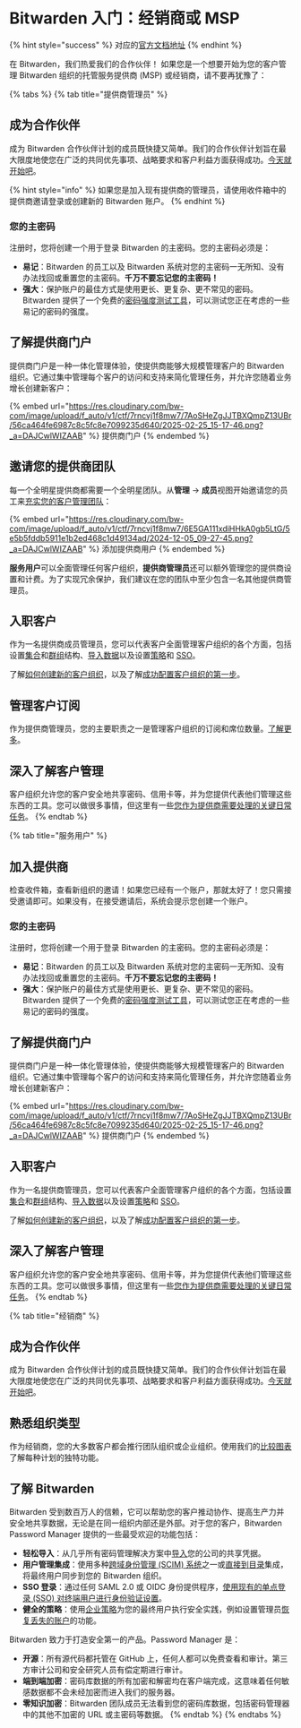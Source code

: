 # Bitwarden 入门：经销商或 MSP

{% hint style="success" %}
对应的[官方文档地址](https://bitwarden.com/help/get-started-provider/)
{% endhint %}

在 Bitwarden，我们热爱我们的合作伙伴！ 如果您是一个想要开始为您的客户管理 Bitwarden 组织的托管服务提供商 (MSP) 或经销商，请不要再犹豫了：

{% tabs %}
{% tab title="提供商管理员" %}
## 成为合作伙伴 <a href="#become-a-partner" id="become-a-partner"></a>

成为 Bitwarden 合作伙伴计划的成员既快捷又简单。我们的合作伙伴计划旨在最大限度地使您在广泛的共同优先事项、战略要求和客户利益方面获得成功。[今天就开始吧](https://bitwarden.com/partners/become-a-partner/)。

{% hint style="info" %}
如果您是加入现有提供商的管理员，请使用收件箱中的提供商邀请登录或创建新的 Bitwarden 账户。
{% endhint %}

### 您的主密码 <a href="#your-master-password" id="your-master-password"></a>

注册时，您将创建一个用于登录 Bitwarden 的主密码。您的主密码必须是：

* **易记**：Bitwarden 的员工以及 Bitwarden 系统对您的主密码一无所知、没有办法找回或重置您的主密码。**千万不要忘记您的主密码！**
* **强大**：保护账户的最佳方式是使用更长、更复杂、更不常见的密码。Bitwarden 提供了一个免费的[密码强度测试工具](https://bitwarden.com/password-strength/)，可以测试您正在考虑的一些易记的密码的强度。

## 了解提供商门户 <a href="#get-to-know-the-provider-portal" id="get-to-know-the-provider-portal"></a>

提供商门户是一种一体化管理体验，使提供商能够大规模管理客户的 Bitwarden 组织。它通过集中管理每个客户的访问和支持来简化管理任务，并允许您随着业务增长创建新客户：

{% embed url="https://res.cloudinary.com/bw-com/image/upload/f_auto/v1/ctf/7rncvj1f8mw7/7AoSHeZgJJTBXQmpZ13UBr/56ca464fe6987c8c5fc8e7099235d640/2025-02-25_15-17-46.png?_a=DAJCwlWIZAAB" %}
提供商门户
{% endembed %}

## 邀请您的提供商团队 <a href="#invite-your-provider-team" id="invite-your-provider-team"></a>

每一个全明星提供商都需要一个全明星团队。从**管理** → **成员**视图开始邀请您的员工来[充实您的客户管理团队](../provider-portal/provider-users.md#onboard-provider-users)：

{% embed url="https://res.cloudinary.com/bw-com/image/upload/f_auto/v1/ctf/7rncvj1f8mw7/6E5GA111xdiHHkA0gb5LtG/5e5b5fddb5911e1b2ed468c1d49134ad/2024-12-05_09-27-45.png?_a=DAJCwlWIZAAB" %}
添加提供商用户
{% endembed %}

**服务用户**可以全面管理任何客户组织，**提供商管理员**还可以额外管理您的提供商设置和计费。为了实现冗余保护，我们建议在您的团队中至少包含一名其他提供商管理员。

## 入职客户 <a href="#onboard-clients" id="onboard-clients"></a>

作为一名提供商成员管理员，您可以代表客户全面管理客户组织的各个方面，包括设置[集合](../admin-console/organization-basics/about-collections.md)和[群组](../organizations/groups.md)结构、[导入数据](../import-export/import-data-to-an-organization.md)以及设置[策略](../organizations/enterprise-policies.md)和 [SSO](../login-with-sso/about-login-with-sso.md)。

了解[如何创建新的客户组织](../provider-portal/start-a-client-organization.md)，以及了解[成功配置客户组织的第一步](../provider-portal/start-a-client-organization.md#initial-setup-procedure)。

## 管理客户订阅 <a href="#manage-client-subscriptions" id="manage-client-subscriptions"></a>

作为提供商管理员，您的主要职责之一是管理客户组织的订阅和席位数量。[了解更多](../provider-portal/provider-billing.md)。

## 深入了解客户管理 <a href="#dig-into-client-administration" id="dig-into-client-administration"></a>

客户组织允许您的客户安全地共享密码、信用卡等，并为您提供代表他们管理这些东西的工具。您可以做很多事情，但这里有一些[您作为提供商需要处理的关键日常任务](../provider-portal/ongoing-administration.md)。
{% endtab %}

{% tab title="服务用户" %}
## 加入提供商 <a href="#join-your-provider" id="join-your-provider"></a>

检查收件箱，查看新组织的邀请！如果您已经有一个账户，那就太好了！您只需接受邀请即可。如果没有，在接受邀请后，系统会提示您创建一个账户。

### 您的主密码 <a href="#your-master-password" id="your-master-password"></a>

注册时，您将创建一个用于登录 Bitwarden 的主密码。您的主密码必须是：

* **易记**：Bitwarden 的员工以及 Bitwarden 系统对您的主密码一无所知、没有办法找回或重置您的主密码。**千万不要忘记您的主密码！**
* **强大**：保护账户的最佳方式是使用更长、更复杂、更不常见的密码。Bitwarden 提供了一个免费的[密码强度测试工具](https://bitwarden.com/password-strength/)，可以测试您正在考虑的一些易记的密码的强度。

## 了解提供商门户 <a href="#get-to-know-the-provider-portal" id="get-to-know-the-provider-portal"></a>

提供商门户是一种一体化管理体验，使提供商能够大规模管理客户的 Bitwarden 组织。它通过集中管理每个客户的访问和支持来简化管理任务，并允许您随着业务增长创建新客户：

{% embed url="https://res.cloudinary.com/bw-com/image/upload/f_auto/v1/ctf/7rncvj1f8mw7/7AoSHeZgJJTBXQmpZ13UBr/56ca464fe6987c8c5fc8e7099235d640/2025-02-25_15-17-46.png?_a=DAJCwlWIZAAB" %}
提供商门户
{% endembed %}

## 入职客户 <a href="#onboard-clients" id="onboard-clients"></a>

作为一名提供商管理员​​，您可以代表客户全面管理客户组织的各个方面，包括设置[集合](../admin-console/organization-basics/about-collections.md)和[群组](../organizations/groups.md)结构、[导入数据](../import-export/import-data-to-an-organization.md)以及设置[策略](../organizations/enterprise-policies.md)和 [SSO](../login-with-sso/about-login-with-sso.md)。

了解[如何创建新的客户组织](../provider-portal/start-a-client-organization.md)，以及了解[成功配置客户组织的第一步](../provider-portal/start-a-client-organization.md#initial-setup-procedure)。

## 深入了解客户管理 <a href="#dig-into-client-administration" id="dig-into-client-administration"></a>

客户组织允许您的客户安全地共享密码、信用卡等，并为您提供代表他们管理这些东西的工具。您可以做很多事情，但这里有一些[您作为提供商需要处理的关键日常任务](../provider-portal/ongoing-administration.md)。
{% endtab %}

{% tab title="经销商" %}
## 成为合作伙伴 <a href="#become-a-partner" id="become-a-partner"></a>

成为 Bitwarden 合作伙伴计划的成员既快捷又简单。我们的合作伙伴计划旨在最大限度地使您在广泛的共同优先事项、战略要求和客户利益方面获得成功。[今天就开始吧](https://bitwarden.com/partners/become-a-partner/)。

## 熟悉组织类型 <a href="#get-acquainted-with-organization-types" id="get-acquainted-with-organization-types"></a>

作为经销商，您的大多数客户都会推行团队组织或企业组织。使用我们的[比较图表](../plans-and-pricing/password-manager/about-bitwarden-plans.md#compare-business-plans)了解每种计划的独特功能。

## 了解 Bitwarden <a href="#learn-about-bitwarden" id="learn-about-bitwarden"></a>

Bitwarden 受到数百万人的信赖，它可以帮助您的客户推动协作、提高生产力并安全地共享数据，无论是在同一组织内部还是外部。对于您的客户，Bitwarden Password Manager 提供的一些最受欢迎的功能包括：

* **轻松导入**：从几乎所有密码管理解决方案中[导入](../import-export/import-data-to-an-organization.md)您的公司的共享凭据。
* **用户管理集成**：使用多种[跨域身份管理 (SCIM) 系统](../scim/about-scim.md)之一或[直接到目录](../directory-connector/about-directory-connector.md)集成，将最终用户同步到您的 Bitwarden 组织。
* **SSO 登录**：通过任何 SAML 2.0 或 OIDC 身份提供程序，[使用现有的单点登录 (SSO) 对终端用户进行身份验证设置](../login-with-sso/about-login-with-sso.md)。
* **健全的策略**：使用[企业策略](../organizations/enterprise-policies.md)为您的最终用户执行安全实践，例如设置管理员[恢复丢失的账户](../organizations/admin-password-reset.md)的功能。

Bitwarden 致力于打造安全第一的产品。Password Manager 是：

* **开源**：所有源代码都托管在 GitHub 上，任何人都可以免费查看和审计。第三方审计公司和安全研究人员有偿定期进行审计。
* **端到端加密**：密码库数据的所有加密和解密均在客户端完成，这意味着任何敏感数据都不会未经加密而进入我们的服务器。
* **零知识加密**：Bitwarden 团队成员无法看到您的密码库数据，包括密码管理器中的其他不加密的 URL 或主密码等数据。
{% endtab %}
{% endtabs %}
